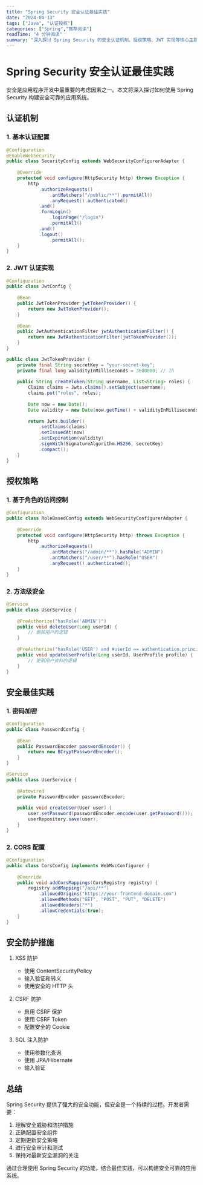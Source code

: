 ```yaml
---
title: "Spring Security 安全认证最佳实践"
date: "2024-04-13"
tags: ["Java", "认证授权"]
categories: ["Spring","推荐阅读"]
readTime: "4 分钟阅读"
summary: "深入探讨 Spring Security 的安全认证机制、授权策略、JWT 实现等核心主题，帮助开发者构建安全可靠的应用系统。"
---
```


# Spring Security 安全认证最佳实践

安全是应用程序开发中最重要的考虑因素之一。本文将深入探讨如何使用 Spring Security 构建安全可靠的应用系统。

## 认证机制

### 1. 基本认证配置

```java
@Configuration
@EnableWebSecurity
public class SecurityConfig extends WebSecurityConfigurerAdapter {
    
    @Override
    protected void configure(HttpSecurity http) throws Exception {
        http
            .authorizeRequests()
                .antMatchers("/public/**").permitAll()
                .anyRequest().authenticated()
            .and()
            .formLogin()
                .loginPage("/login")
                .permitAll()
            .and()
            .logout()
                .permitAll();
    }
}
```

### 2. JWT 认证实现

```java
@Configuration
public class JwtConfig {
    
    @Bean
    public JwtTokenProvider jwtTokenProvider() {
        return new JwtTokenProvider();
    }
    
    @Bean
    public JwtAuthenticationFilter jwtAuthenticationFilter() {
        return new JwtAuthenticationFilter(jwtTokenProvider());
    }
}

public class JwtTokenProvider {
    private final String secretKey = "your-secret-key";
    private final long validityInMilliseconds = 3600000; // 1h
    
    public String createToken(String username, List<String> roles) {
        Claims claims = Jwts.claims().setSubject(username);
        claims.put("roles", roles);
        
        Date now = new Date();
        Date validity = new Date(now.getTime() + validityInMilliseconds);
        
        return Jwts.builder()
            .setClaims(claims)
            .setIssuedAt(now)
            .setExpiration(validity)
            .signWith(SignatureAlgorithm.HS256, secretKey)
            .compact();
    }
}
```

## 授权策略

### 1. 基于角色的访问控制

```java
@Configuration
public class RoleBasedConfig extends WebSecurityConfigurerAdapter {
    
    @Override
    protected void configure(HttpSecurity http) throws Exception {
        http
            .authorizeRequests()
                .antMatchers("/admin/**").hasRole("ADMIN")
                .antMatchers("/user/**").hasRole("USER")
                .anyRequest().authenticated();
    }
}
```

### 2. 方法级安全

```java
@Service
public class UserService {
    
    @PreAuthorize("hasRole('ADMIN')")
    public void deleteUser(Long userId) {
        // 删除用户的逻辑
    }
    
    @PreAuthorize("hasRole('USER') and #userId == authentication.principal.id")
    public void updateUserProfile(Long userId, UserProfile profile) {
        // 更新用户资料的逻辑
    }
}
```

## 安全最佳实践

### 1. 密码加密

```java
@Configuration
public class PasswordConfig {
    
    @Bean
    public PasswordEncoder passwordEncoder() {
        return new BCryptPasswordEncoder();
    }
}

@Service
public class UserService {
    
    @Autowired
    private PasswordEncoder passwordEncoder;
    
    public void createUser(User user) {
        user.setPassword(passwordEncoder.encode(user.getPassword()));
        userRepository.save(user);
    }
}
```

### 2. CORS 配置

```java
@Configuration
public class CorsConfig implements WebMvcConfigurer {
    
    @Override
    public void addCorsMappings(CorsRegistry registry) {
        registry.addMapping("/api/**")
            .allowedOrigins("https://your-frontend-domain.com")
            .allowedMethods("GET", "POST", "PUT", "DELETE")
            .allowedHeaders("*")
            .allowCredentials(true);
    }
}
```

## 安全防护措施

1. XSS 防护
   - 使用 ContentSecurityPolicy
   - 输入验证和转义
   - 使用安全的 HTTP 头

2. CSRF 防护
   - 启用 CSRF 保护
   - 使用 CSRF Token
   - 配置安全的 Cookie

3. SQL 注入防护
   - 使用参数化查询
   - 使用 JPA/Hibernate
   - 输入验证

## 总结

Spring Security 提供了强大的安全功能，但安全是一个持续的过程。开发者需要：

1. 理解安全威胁和防护措施
2. 正确配置安全组件
3. 定期更新安全策略
4. 进行安全审计和测试
5. 保持对最新安全漏洞的关注

通过合理使用 Spring Security 的功能，结合最佳实践，可以构建安全可靠的应用系统。 